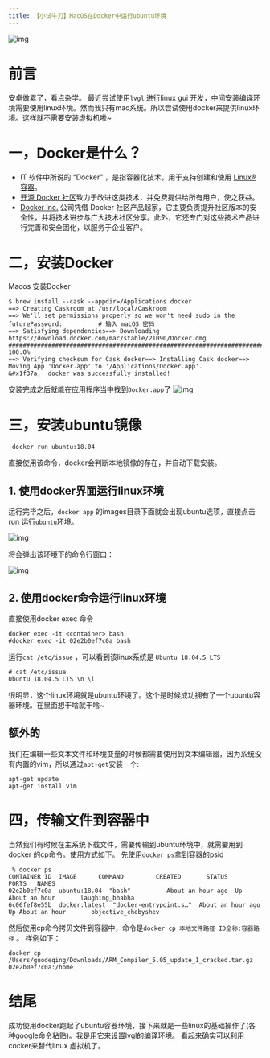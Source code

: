 ```yaml
---
title: 【小试牛刀】MacOS在Docker中运行ubuntu环境
---
```

![img](https://p3-juejin.byteimg.com/tos-cn-i-k3u1fbpfcp/dcd8c87205c44aa1aee971f2c27c1f9f~tplv-k3u1fbpfcp-zoom-crop-mark:1304:1304:1304:734.awebp)

# 前言

安卓做累了，看点杂学。
最近尝试使用`lvgl` 进行linux gui 开发，中间安装编译环境需要使用linux环境。然而我只有mac系统。所以尝试使用docker来提供linux环境。这样就不需要安装虚拟机啦~

# 一，Docker是什么？
- IT 软件中所说的 “Docker” ，是指容器化技术，用于支持创建和使用 [Linux® 容器](https://www.redhat.com/zh/topics/containers)。
- [开源 Docker 社区](https://forums.docker.com/)致力于改进这类技术，并免费提供给所有用户，使之获益。
- [Docker Inc.](https://www.docker.com/) 公司凭借 Docker 社区产品起家，它主要负责提升社区版本的安全性，并将技术进步与广大技术社区分享。此外，它还专门对这些技术产品进行完善和安全固化，以服务于企业客户。
# 二，安装Docker
Macos 安装Docker
```shell
$ brew install --cask --appdir=/Applications docker
==> Creating Caskroom at /usr/local/Caskroom
==> We'll set permissions properly so we won't need sudo in the futurePassword:          # 输入 macOS 密码
==> Satisfying dependencies==> Downloading https://download.docker.com/mac/stable/21090/Docker.dmg
######################################################################## 100.0%
==> Verifying checksum for Cask docker==> Installing Cask docker==> Moving App 'Docker.app' to '/Applications/Docker.app'.
&#x1f37a;  docker was successfully installed!
```
安装完成之后就能在应用程序当中找到`Docker.app`了
![img](https://krdl1nfc2s.feishu.cn/space/api/box/stream/download/asynccode/?code=MjVjMWYzYWMzMTk0M2U3NzZhNmZhY2YzNGMyYzIxNTdfU1c1ZGhja2l3MDdtbTRPSGdpRUg1UzNJcFhLZXhzR0lfVG9rZW46Ym94Y25lMnNIQ3VmbVcyY1o5NzdKVkdpYVlXXzE2MjkwOTY3MTE6MTYyOTEwMDMxMV9WNA)

# 三，安装ubuntu镜像
```shell
 docker run ubuntu:18.04 
```
直接使用该命令，docker会判断本地镜像的存在，并自动下载安装。

## 1. 使用docker界面运行linux环境

运行完毕之后，`docker app` 的images目录下面就会出现ubuntu选项，直接点击run 运行`ubuntu`环境。

![img](https://krdl1nfc2s.feishu.cn/space/api/box/stream/download/asynccode/?code=MDZmOGMzNTA3NTVkYjczNGQxZjllNzcxMjk2NjI0ZjBfQ21NOGlOV2l2T3o4bG5sbEhMRTZydVh0MTV4WUdLYmJfVG9rZW46Ym94Y24yd2NmNmhuTFJvRDRtenU0NnIyRlFmXzE2MjkxMDAwMjE6MTYyOTEwMzYyMV9WNA)

将会弹出该环境下的命令行窗口：

![img](https://krdl1nfc2s.feishu.cn/space/api/box/stream/download/asynccode/?code=NjJlNjYwOTdiMWU3YmRkMjRkYmYzM2EzMGM3MjY2ZmNfVTd2aEVNdWpsVnlnN1ZMbXF4eHB1ZWNiT0hCUk5NelVfVG9rZW46Ym94Y25XeXZoa1o4d0hIaHNCRnIycHYxRmVkXzE2MjkxMDAwMjE6MTYyOTEwMzYyMV9WNA)

## 2. 使用docker命令运行linux环境

直接使用docker exec 命令

```shell
docker exec -it <container> bash
#docker exec -it 02e2b0ef7c0a bash
```

运行`cat /etc/issue` ，可以看到该linux系统是 `Ubuntu 18.04.5 LTS`

```shell
# cat /etc/issue
Ubuntu 18.04.5 LTS \n \l
```

很明显，这个linux环境就是ubuntu环境了。这个是时候成功拥有了一个ubuntu容器环境。在里面想干啥就干啥~

## 额外的

我们在编辑一些文本文件和环境变量的时候都需要使用到文本编辑器，因为系统没有内置的vim，所以通过`apt-get`安装一个:

```shell
apt-get update 
apt-get install vim
```

# 四，传输文件到容器中
当然我们有时候在主系统下载文件，需要传输到ubuntu环境中，就需要用到docker 的cp命令。使用方式如下。
先使用`docker ps`拿到容器的psid
```shell
 % docker ps               
CONTAINER ID  IMAGE      COMMAND         CREATED       STATUS       PORTS   NAMES
02e2b0ef7c0a  ubuntu:18.04  "bash"          About an hour ago  Up About an hour       laughing_bhabha
6c06fef8e55b  docker:latest  "docker-entrypoint.s…"  About an hour ago  Up About an hour       objective_chebyshev
```
然后使用cp命令拷贝文件到容器中，命令是`docker cp 本地文件路径 ID全称:容器路径` 。
样例如下：
```shell
docker cp /Users/guodeqing/Downloads/ARM_Compiler_5.05_update_1_cracked.tar.gz 02e2b0ef7c0a:/home
```
# 结尾
成功使用docker跑起了ubuntu容器环境，接下来就是一些linux的基础操作了(各种google命令粘贴)。我是用它来设置lvgl的编译环境。
看起来确实可以利用cocker来替代linux 虚拟机了。